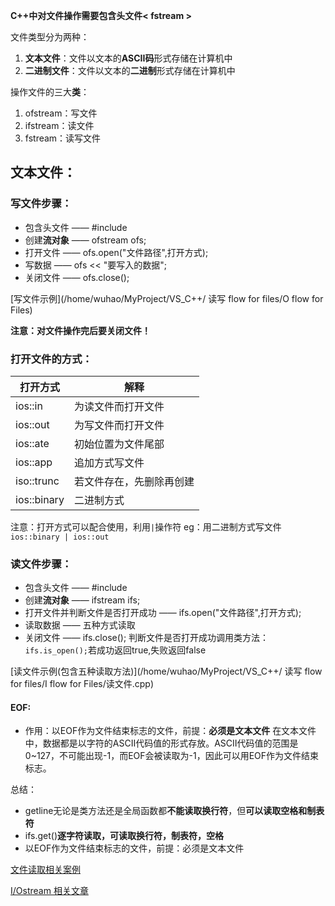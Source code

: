 **C++中对文件操作需要包含头文件< fstream >**

文件类型分为两种：
1. **文本文件**：文件以文本的**ASCII码**形式存储在计算机中
2. **二进制文件**：文件以文本的**二进制**形式存储在计算机中

操作文件的三大**类**：
1. ofstream：写文件
2. ifstream：读文件
3. fstream：读写文件

## 文本文件：
### 写文件步骤：
* 包含头文件 —— #include<fstream>
* 创建**流对象** —— ofstream ofs;
* 打开文件 —— ofs.open("文件路径",打开方式);
* 写数据 —— ofs << "要写入的数据";
* 关闭文件 —— ofs.close();

[写文件示例](/home/wuhao/MyProject/VS_C++/ 读写 flow for files/O flow for Files)
  
**注意：对文件操作完后要关闭文件！**

### 打开文件的方式：

|打开方式|解释|
|---|---|
|ios::in|为读文件而打开文件|
|ios::out|为写文件而打开文件|
|ios::ate|初始位置为文件尾部|
|ios::app|追加方式写文件|
|iso::trunc|若文件存在，先删除再创建|
|ios::binary|二进制方式|

注意：打开方式可以配合使用，利用`|`操作符
eg：用二进制方式写文件`ios::binary | ios::out`

### 读文件步骤：
* 包含头文件 —— #include<fstream>
* 创建**流对象** —— ifstream ifs;
* 打开文件并判断文件是否打开成功 —— ifs.open("文件路径",打开方式);
* 读取数据 —— 五种方式读取
* 关闭文件 —— ifs.close();
判断文件是否打开成功调用类方法：`ifs.is_open();`若成功返回true,失败返回false

[读文件示例(包含五种读取方法)](/home/wuhao/MyProject/VS_C++/ 读写 flow for files/I flow for Files/读文件.cpp)

#### EOF:
* 作用：以EOF作为文件结束标志的文件，前提：**必须是文本文件**
在文本文件中，数据都是以字符的ASCII代码值的形式存放。ASCII代码值的范围是0~127，不可能出现-1，而EOF会被读取为-1，因此可以用EOF作为文件结束标志。

总结：
* getline无论是类方法还是全局函数都**不能读取换行符**，但**可以读取空格和制表符**
* ifs.get()**逐字符读取，可读取换行符，制表符，空格**
* 以EOF作为文件结束标志的文件，前提：必须是文本文件

[文件读取相关案例](https://github.com/Wuhao-9/My_CPPnotes/tree/master/%E8%AF%BB%E5%86%99streams_for_files)

[I/Ostream 相关文章](https://github.com/Wuhao-9/My_CPPnotes/blob/master/Mynotes/C%2B%2B%E5%AF%B9%E6%96%87%E4%BB%B6%E6%93%8D%E4%BD%9C.md)
